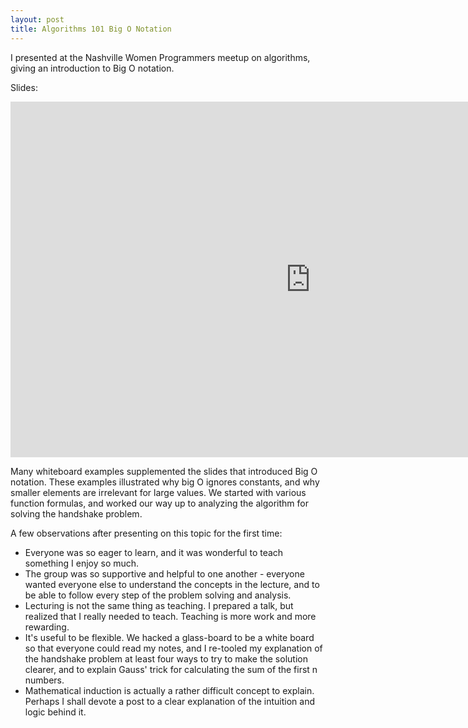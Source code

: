 ```yaml
---
layout: post
title: Algorithms 101 Big O Notation
---
```

I presented at the Nashville Women Programmers meetup on algorithms, giving an introduction to Big O notation.

Slides:

<iframe src="https://docs.google.com/presentation/d/1z45j6-zuiF4Iy67n23t_FqDqXICoccsZhNPoNY7nJTQ/embed?start=false&loop=false&delayms=3000" frameborder="0" width="960" height="569" allowfullscreen="true" mozallowfullscreen="true" webkitallowfullscreen="true"></iframe>

Many whiteboard examples supplemented the slides that introduced Big O notation. These examples illustrated why big O ignores constants, and why smaller elements are irrelevant for large values. We started with various function formulas, and worked our way up to analyzing the algorithm for solving the handshake problem. 

A few observations after presenting on this topic for the first time:

+ Everyone was so eager to learn, and it was wonderful to teach something I enjoy so much. 
+ The group was so supportive and helpful to one another - everyone wanted everyone else to understand the concepts in the lecture, and to be able to follow every step of the problem solving and analysis.
+ Lecturing is not the same thing as teaching. I prepared a talk, but realized that I really needed to teach. Teaching is more work and more rewarding.
+ It's useful to be flexible. We hacked a glass-board to be a white board so that everyone could read my notes, and I re-tooled my explanation of the handshake problem at least four ways to try to make the solution clearer, and to explain Gauss' trick for calculating the sum of the first n numbers.
+ Mathematical induction is actually a rather difficult concept to explain. Perhaps I shall devote a post to a clear explanation of the intuition and logic behind it.




